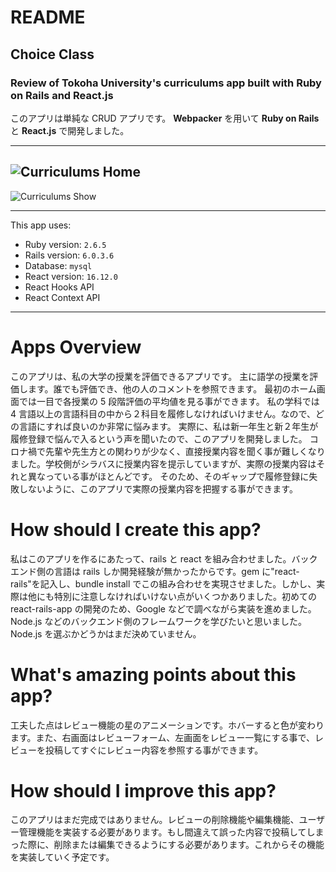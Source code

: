 # README

## Choice Class

### Review of Tokoha University's curriculums app built with Ruby on Rails and React.js

このアプリは単純な CRUD アプリです。 **Webpacker** を用いて **Ruby on Rails** と **React.js** で開発しました。

---

## ![Curriculums Home](https://gyazo.com/d02b016e05f7ba945070c4921d834e8a)

![Curriculums Show](https://gyazo.com/1123973e42c66306e35193da7f47a8bf)

---

This app uses:

- Ruby version: `2.6.5`
- Rails version: `6.0.3.6`
- Database: `mysql`
- React version: `16.12.0`
- React Hooks API
- React Context API

---

# Apps Overview

このアプリは、私の大学の授業を評価できるアプリです。
主に語学の授業を評価します。誰でも評価でき、他の人のコメントを参照できます。
最初のホーム画面では一目で各授業の 5 段階評価の平均値を見る事ができます。
私の学科では 4 言語以上の言語科目の中から２科目を履修しなければいけません。なので、どの言語にすれば良いのか非常に悩みます。
実際に、私は新一年生と新２年生が履修登録で悩んで入るという声を聞いたので、このアプリを開発しました。
コロナ禍で先輩や先生方との関わりが少なく、直接授業内容を聞く事が難しくなりました。学校側がシラバスに授業内容を提示していますが、実際の授業内容はそれと異なっている事がほとんどです。
そのため、そのギャップで履修登録に失敗しないように、このアプリで実際の授業内容を把握する事ができます。

# How should I create this app?

私はこのアプリを作るにあたって、rails と react を組み合わせました。バックエンド側の言語は rails しか開発経験が無かったからです。gem に"react-rails"を記入し、bundle install でこの組み合わせを実現させました。しかし、実際は他にも特別に注意しなければいけない点がいくつかありました。初めての react-rails-app の開発のため、Google などで調べながら実装を進めました。Node.js などのバックエンド側のフレームワークを学びたいと思いました。Node.js を選ぶかどうかはまだ決めていません。

# What's amazing points about this app?

工夫した点はレビュー機能の星のアニメーションです。ホバーすると色が変わります。また、右画面はレビューフォーム、左画面をレビュー一覧にする事で、レビューを投稿してすぐにレビュー内容を参照する事ができます。

# How should I improve this app?

このアプリはまだ完成ではありません。レビューの削除機能や編集機能、ユーザー管理機能を実装する必要があります。もし間違えて誤った内容で投稿してしまった際に、削除または編集できるようにする必要があります。これからその機能を実装していく予定です。
